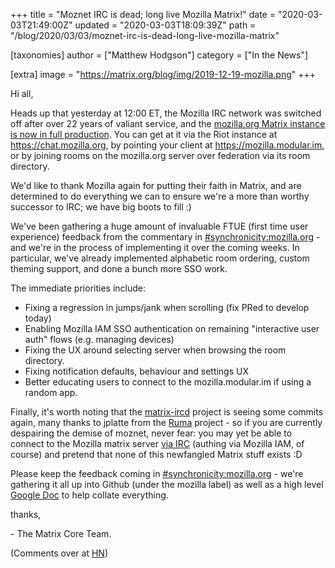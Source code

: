 +++
title = "Moznet IRC is dead; long live Mozilla Matrix!"
date = "2020-03-03T21:49:00Z"
updated = "2020-03-03T18:09:39Z"
path = "/blog/2020/03/03/moznet-irc-is-dead-long-live-mozilla-matrix"

[taxonomies]
author = ["Matthew Hodgson"]
category = ["In the News"]

[extra]
image = "https://matrix.org/blog/img/2019-12-19-mozilla.png"
+++

Hi all,

Heads up that yesterday at 12:00 ET, the Mozilla IRC network was switched off
after over 22 years of valiant service, and the [mozilla.org Matrix instance is
now in full production](http://exple.tive.org/blarg/2020/02/20/synchronous-messaging-were-live/).
You can get at it via the Riot instance at
<https://chat.mozilla.org>, by pointing your client at
<https://mozilla.modular.im>, or by joining rooms on the mozilla.org server over
federation via its room directory.

We'd like to thank Mozilla again for putting their faith in Matrix, and are
determined to do everything we can to ensure we're a more than worthy
successor to IRC; we have big boots to fill :)

We've been gathering a huge amount of invaluable FTUE (first time user experience)
feedback from the commentary in [#synchronicity:mozilla.org](https://matrix.to/#/#synchronicity:mozilla.org) - and we're in the process
of implementing it over the coming weeks.  In particular, we've already implemented
alphabetic room ordering, custom theming support, and done a bunch more SSO work.

The immediate priorities include:

* Fixing a regression in jumps/jank when scrolling (fix PRed to develop today)
* Enabling Mozilla IAM SSO authentication on remaining "interactive user auth" flows (e.g. managing devices)
* Fixing the UX around selecting server when browsing the room directory.
* Fixing notification defaults, behaviour and settings UX
* Better educating users to connect to the mozilla.modular.im if using a random app.

Finally, it's worth noting that the [matrix-ircd](https://github.com/matrix-org/matrix-ircd) project is
seeing some commits again, many thanks to jplatte from the [Ruma](https://ruma.dev/) project - so if you are
currently despairing the demise of moznet, never fear: you may yet be able to connect to the Mozilla matrix
server [via IRC](https://xkcd.com/1782/) (authing via Mozilla IAM, of course) and pretend that none of this newfangled Matrix stuff
exists :D

Please keep the feedback coming in [#synchronicity:mozilla.org](https://matrix.to/#/#synchronicity:mozilla.org) - we're gathering it all up into Github (under the mozilla label) as well as a high level [Google Doc](https://docs.google.com/document/d/1yG3pqAWN4JLL_omC1E9W7Gc-jAOqFD0OAr5gig1Yilg/edit?usp=drive_web&ouid=106410341666574529833) to help collate everything.

thanks,

\- The Matrix Core Team.

(Comments over at [HN](https://news.ycombinator.com/item?id=22477757))
